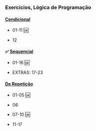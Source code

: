 ### Exercícios, Lógica de Programação

#### [Condicional](https://github.com/weschristi/TIPI-2.0/tree/main/logicaProgamacao/estrutCondicional)

- 01-11 🆗

- 12

#### ✅ [Sequencial](https://github.com/weschristi/TIPI-2.0/tree/main/logicaProgamacao/estrutSequencial)

- 01-16 🆗

- EXTRAS: 17-23


#### [De Repetição](https://github.com/weschristi/TIPI-2.0/tree/main/logicaProgamacao/estrutRepeticao)
- 01-05 🆗

- 06

- 07-10 🆗

- 11-17
